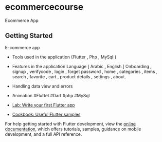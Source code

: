 # ecommercecourse

Ecommerce App

## Getting Started

E-commerce app 
 - Tools used in the application {Flutter , Php , MySql } 
 - Features in the application 
Language [ Arabic , English ] 
Onboarding , signup , verifycode , login ,
 forget password , home , 
categories , items , search , favorite , cart , product details , settings , about. 
 - Handling data view and errors 
 - Animation 
#Fluttet
#Dart
#php
#MySql

- [Lab: Write your first Flutter app](https://docs.flutter.dev/get-started/codelab)
- [Cookbook: Useful Flutter samples](https://docs.flutter.dev/cookbook)

For help getting started with Flutter development, view the
[online documentation](https://docs.flutter.dev/), which offers tutorials,
samples, guidance on mobile development, and a full API reference.
